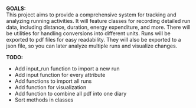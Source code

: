 **GOALS:**\
This project aims to provide a comprehensive system for tracking and analyzing running activities.
It will feature classes for recording detailed run data, including distance, duration, energy expenditure, and more.
There will be utilities for handling conversions into different units.
Runs will be exported to pdf files for easy readability.
They will also be exported to a json file, so you can later analyze multiple runs and visualize changes.

**TODO:**
- Add input_run function to import a new run
- Add input function for every attribute
- Add functions to import all runs
- Add function for visualization
- Add function to combine all pdf into one diary
- Sort methods in classes